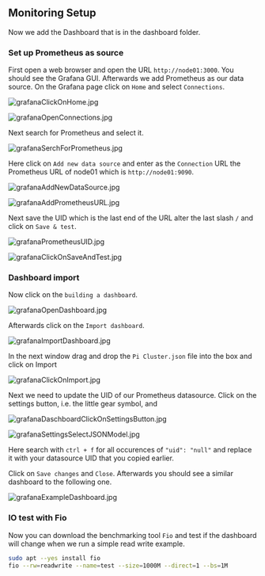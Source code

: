 ## Monitoring Setup

Now we add the Dashboard that is in the dashboard folder.

### Set up Prometheus as source

First open a web browser and open the URL `http://node01:3000`. You should see the Grafana GUI. Afterwards we add Prometheus as our data source. On the Grafana page click on `Home` and select `Connections`.

![grafanaClickOnHome.jpg](pictures/grafanaClickOnHome.png)

![grafanaOpenConnections.jpg](pictures/grafanaOpenConnections.png)

Next search for Prometheus and select it.

![grafanaSerchForPrometheus.jpg](pictures/grafanaSerchForPrometheus.png)

Here click on `Add new data source` and enter as the `Connection` URL the Prometheus URL of node01 which is `http://node01:9090`.

![grafanaAddNewDataSource.jpg](pictures/grafanaAddNewDataSource.png)

![grafanaAddPrometheusURL.jpg](pictures/grafanaAddPrometheusURL.png)

Next save the UID which is the last end of the URL alter the last slash `/` and click on `Save & test`.

![grafanaPrometheusUID.jpg](pictures/grafanaPrometheusUID.png)

![grafanaClickOnSaveAndTest.jpg](pictures/grafanaClickOnSaveAndTest.png)


### Dashboard import

Now click on the `building a dashboard`.

![grafanaOpenDashboard.jpg](pictures/grafanaOpenDashboard.png)

Afterwards click on the `Import dashboard`.

![grafanaImportDashboard.jpg](pictures/grafanaImportDashboard.png)

In the next window drag and drop the `Pi Cluster.json` file into the box and click on Import

![grafanaClickOnImport.jpg](pictures/grafanaClickOnImport.png)

Next we need to update the UID of our Prometheus datasource. Click on the settings button, i.e. the little gear symbol, and

![grafanaDaschboardClickOnSettingsButton.jpg](pictures/grafanaDaschboardClickOnSettingsButton.png)

![grafanaSettingsSelectJSONModel.jpg](pictures/grafanaSettingsSelectJSONModel.png)

Here search with `ctrl + f` for all occurences of `"uid": "null"` and replace it with your datasource UID that you copied earlier.

Click on `Save changes` and `Close`. Afterwards you should see a similar dashboard to the following one.

![grafanaExampleDashboard.jpg](pictures/grafanaExampleDashboard.png)

### IO test with Fio

Now you can download the benchmarking tool `Fio` and test if the dashboard will change when we run a simple read write example.

```bash
sudo apt --yes install fio
fio --rw=readwrite --name=test --size=1000M --direct=1 --bs=1M
```
